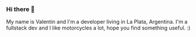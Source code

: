 ### Hi there 👋
My name is Valentin and I'm a developer living in La Plata, Argentina. 
I'm a fullstack dev and I like motorcycles a lot, hope you find something useful. :)
